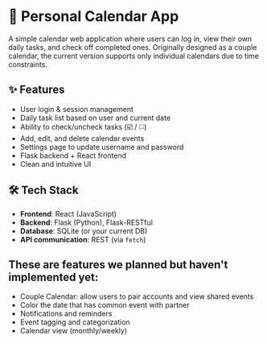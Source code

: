 # 📆 Personal Calendar App

A simple calendar web application where users can log in, view their own daily tasks, and check off completed ones. Originally designed as a couple calendar, the current version supports only individual calendars due to time constraints.

## ✨ Features

- User login & session management
- Daily task list based on user and current date
- Ability to check/uncheck tasks (☑️ / ◻️)
- Add, edit, and delete calendar events
- Settings page to update username and password
- Flask backend + React frontend
- Clean and intuitive UI

## 🛠 Tech Stack

- **Frontend**: React (JavaScript)
- **Backend**: Flask (Python), Flask-RESTful
- **Database**: SQLite (or your current DB)
- **API communication**: REST (via `fetch`)

## These are features we planned but haven't implemented yet:

- Couple Calendar: allow users to pair accounts and view shared events
- Color the date that has common event with partner
- Notifications and reminders
- Event tagging and categorization
- Calendar view (monthly/weekly)

